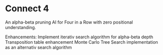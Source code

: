 # Connect 4
An alpha-beta pruning AI for Four in a Row with zero positional understanding.

Enhancements:
Implement iterativ search algorithm for alpha-beta depth
Transposition table enhancement
Monte Carlo Tree Search implementation as an alternativ search algorithm


